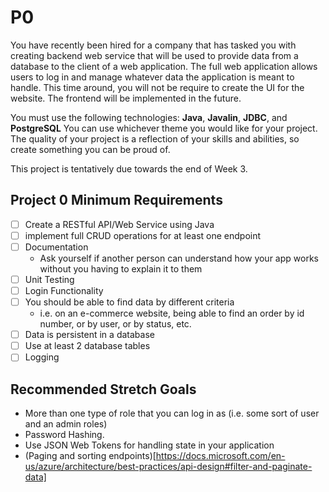 # P0

You have recently been hired for a company that has tasked you with creating backend web service that will be used to provide data from a database to the client of a web application. The full web application allows users to log in and manage whatever data the application is meant to handle. This time around, you will not be require to create the UI for the website. The frontend will be implemented in the future.

You must use the following technologies: **Java**, **Javalin**, **JDBC**, and **PostgreSQL** You can use whichever theme you would like for your project. The quality of your project is a reflection of your skills and abilities, so create something you can be proud of. 

This project is tentatively due towards the end of Week 3.

## Project 0 Minimum Requirements
- [ ] Create a RESTful API/Web Service using Java
- [ ] implement full CRUD operations for at least one endpoint
- [ ] Documentation
    - Ask yourself if another person can understand how your app works without you having to explain it to them
- [ ] Unit Testing
- [ ] Login Functionality
- [ ] You should be able to find data by different criteria
    - i.e. on an e-commerce website, being able to find an order by id number, or by user, or by status, etc.
- [ ] Data is persistent in a database
- [ ] Use at least 2 database tables
- [ ] Logging

## Recommended Stretch Goals
- More than one type of role that you can log in as (i.e. some sort of user and an admin roles)
- Password Hashing.
- Use JSON Web Tokens for handling state in your application
- (Paging and sorting endpoints)[https://docs.microsoft.com/en-us/azure/architecture/best-practices/api-design#filter-and-paginate-data]
